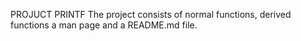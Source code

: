 PROJUCT PRINTF
The project consists of normal functions, derived functions a man page and a README.md file.